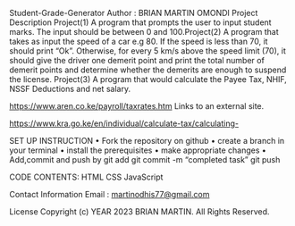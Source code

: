 Student-Grade-Generator
Author : BRIAN MARTIN OMONDI
Project Description
Project(1) A program that prompts the user to input student marks. The input should be between 0 and 100.Project(2) A program that takes as input the speed of a car e.g 80. If the speed is less than 70, it should print “Ok”. Otherwise, for every 5 km/s above the speed limit (70), it should give the driver one demerit point and print the total number of demerit points and determine whether the demerits are enough to suspend the license. Project(3) A program that would calculate the Payee Tax, NHIF, NSSF  Deductions and net salary.

https://www.aren.co.ke/payroll/taxrates.htm Links to an external site.

https://www.kra.go.ke/en/individual/calculate-tax/calculating-

SET UP INSTRUCTION • Fork the repository on github • create a branch in your terminal • install the prerequisites • make appropriate changes • Add,commit and push by git add git commit -m “completed task” git push



CODE CONTENTS:
HTML
CSS
JavaScript

Contact Information
Email : martinodhis77@gmail.com

License Copyright (c) YEAR 2023 BRIAN MARTIN. All Rights Reserved.